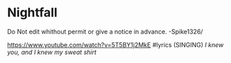 # Nightfall
Do Not edit whithout permit or give a notice in advance.
                                     -Spike1326/

https://www.youtube.com/watch?v=5T5BY1j2MkE
#lyrics
(SINGING) *I knew you, and I knew my sweat shirt*
